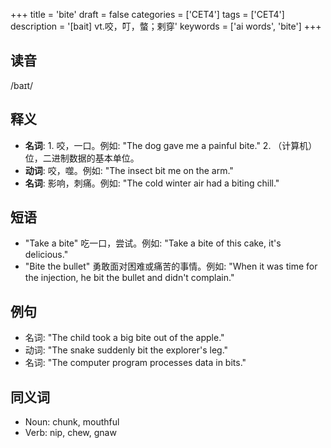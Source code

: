 +++
title = 'bite'
draft = false
categories = ['CET4']
tags = ['CET4']
description = '[bait] vt.咬，叮，螫；剌穿'
keywords = ['ai words', 'bite']
+++

## 读音
/baɪt/

## 释义
- **名词**: 1. 咬，一口。例如: "The dog gave me a painful bite." 2. （计算机）位，二进制数据的基本单位。
- **动词**: 咬，噬。例如: "The insect bit me on the arm."
- **名词**: 影响，刺痛。例如: "The cold winter air had a biting chill."

## 短语
- "Take a bite" 吃一口，尝试。例如: "Take a bite of this cake, it's delicious."
- "Bite the bullet" 勇敢面对困难或痛苦的事情。例如: "When it was time for the injection, he bit the bullet and didn't complain."

## 例句
- 名词: "The child took a big bite out of the apple."
- 动词: "The snake suddenly bit the explorer's leg."
- 名词: "The computer program processes data in bits."

## 同义词
- Noun: chunk, mouthful
- Verb: nip, chew, gnaw
